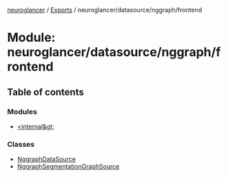 [neuroglancer](../README.md) / [Exports](../modules.md) / neuroglancer/datasource/nggraph/frontend

# Module: neuroglancer/datasource/nggraph/frontend

## Table of contents

### Modules

- [&lt;internal\&gt;](neuroglancer_datasource_nggraph_frontend._internal_.md)

### Classes

- [NggraphDataSource](../classes/neuroglancer_datasource_nggraph_frontend.NggraphDataSource.md)
- [NggraphSegmentationGraphSource](../classes/neuroglancer_datasource_nggraph_frontend.NggraphSegmentationGraphSource.md)
